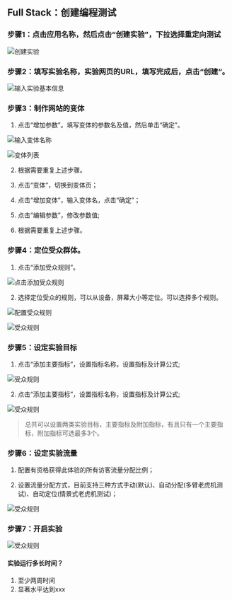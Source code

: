 ## Full Stack：创建编程测试

### 步骤1：点击应用名称，然后点击“创建实验”，下拉选择重定向测试

  ![创建实验](images/split_test_new_button.jpg)
  
### 步骤2：填写实验名称，实验网页的URL，填写完成后，点击“创建“。

  ![输入实验基本信息](images/split_test_new_dialog.jpg)
  
### 步骤3：制作网站的变体

   1. 点击“增加参数”。填写变体的参数名及值，然后单击“确定”。
     
   ![输入变体名称](images/split_test_new_variant_dialog.jpg)
   
   ![变体列表](images/split_test_variant_list.jpg)

   2. 根据需要重复上述步骤。
   
   3. 点击“变体”，切换到变体页；

   4. 点击“增加变体”，输入变体名，点击“确定”；

   5. 点击“编辑参数”，修改参数值;
   
   6. 根据需要重复上述步骤。
   
### 步骤4：定位受众群体。

   1. 点击“添加受众规则”。
     
   ![点击添加受众规则](images/click_add_audience_rule.jpg)
     
   2. 选择定位受众的规则，可以从设备，屏幕大小等定位。可以选择多个规则。
     
   ![配置受众规则](images/setup_audience_rule.jpg)

   ![受众规则](images/audience_rule_list.jpg)

### 步骤5：设定实验目标
    
   1. 点击“添加主要指标”，设置指标名称，设置指标及计算公式;

   ![受众规则](images/target_mainly.jpg)
    
   2. 点击“添加主要指标”，设置指标名称，设置指标及计算公式;

   ![受众规则](images/target_attached.jpg)
      
   >  总共可以设置两类实验目标，主要指标及附加指标，有且只有一个主要指标，附加指标可选最多3个。
   >  
### 步骤6：设定实验流量
    
   1. 配置有资格获得此体验的所有访客流量分配比例；
    
   2. 设置流量分配方式，目前支持三种方式手动(默认)、自动分配(多臂老虎机测试)、自动定位(情景式老虎机测试)；
    
   ![受众规则](images/split_test_traffic.jpg)
     
### 步骤7：开启实验

  ![受众规则](images/split_test_start.jpg)
  
  
#### 实验运行多长时间？
  1. 至少两周时间
  2. 显著水平达到xxx
    
